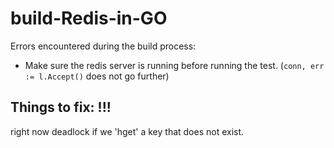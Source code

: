 # build-Redis-in-GO

Errors encountered during the build process:

- Make sure the redis server is running before running the test. (`conn, err := l.Accept()` does not go further)

## Things to fix: !!!

right now deadlock if we 'hget' a key that does not exist.
